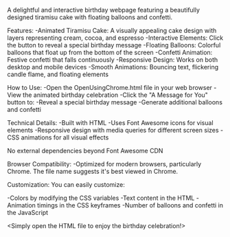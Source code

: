 A delightful and interactive birthday webpage featuring a beautifully designed tiramisu cake with floating balloons and confetti.

Features:
-Animated Tiramisu Cake: A visually appealing cake design with layers representing cream, cocoa, and espresso
-Interactive Elements: Click the button to reveal a special birthday message
-Floating Balloons: Colorful balloons that float up from the bottom of the screen
-Confetti Animation: Festive confetti that falls continuously
-Responsive Design: Works on both desktop and mobile devices
-Smooth Animations: Bouncing text, flickering candle flame, and floating elements

How to Use:
-Open the OpenUsingChrome.html file in your web browser
-View the animated birthday celebration
-Click the "A Message for You" button to:
-Reveal a special birthday message
-Generate additional balloons and confetti

Technical Details:
-Built with HTML
-Uses Font Awesome icons for visual elements
-Responsive design with media queries for different screen sizes
-CSS animations for all visual effects

No external dependencies beyond Font Awesome CDN

Browser Compatibility:
-Optimized for modern browsers, particularly Chrome. The file name suggests it's best viewed in Chrome.

Customization:
You can easily customize:

-Colors by modifying the CSS variables
-Text content in the HTML
-Animation timings in the CSS keyframes
-Number of balloons and confetti in the JavaScript

<Simply open the HTML file to enjoy the birthday celebration!>
